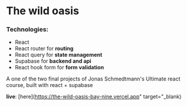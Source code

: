 # The wild oasis

### Technologies:
- React
- React router for **routing**
- React query for **state management**
- Supabase for **backend and api**
- React hook form for **form validation**


A one of the two final projects of Jonas Schmedtmann's Ultimate react course,
built with react + supabase

**live**: [here](https://the-wild-oasis-bay-nine.vercel.app" target="_blank)
